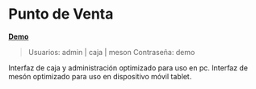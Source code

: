 # Punto de Venta

 [**Demo**](http://34.68.9.57/PuntoDeVenta/)
 >Usuarios: admin | caja | meson 
 >Contraseña: demo
 
 Interfaz de caja y administración optimizado para uso en pc. Interfaz de mesón optimizado para uso en dispositivo móvil tablet.

